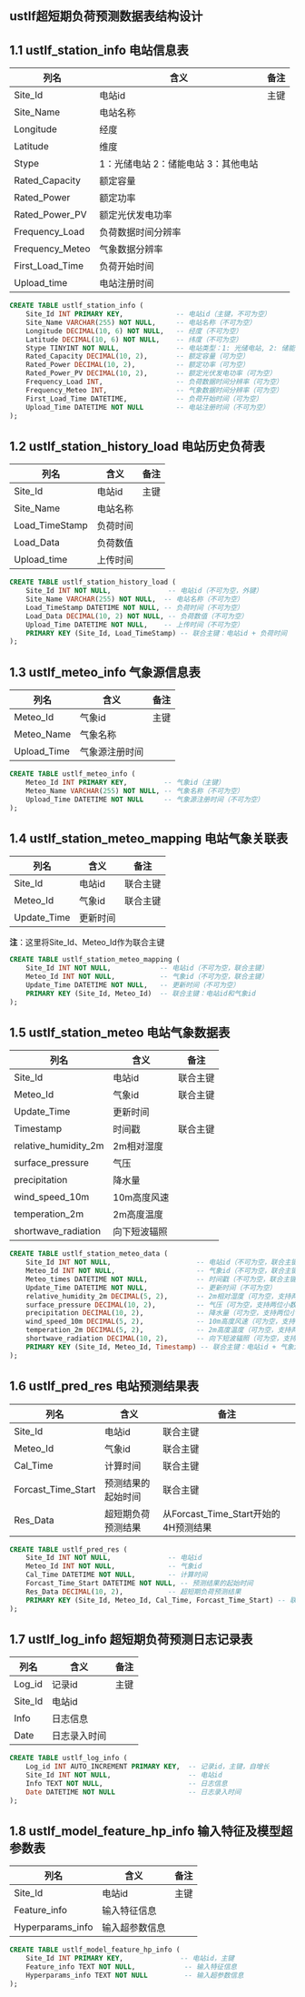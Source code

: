 ## ustlf超短期负荷预测数据表结构设计



## 1.1 ustlf_station_info 电站信息表

| 列名            | 含义                                    | 备注 |
| --------------- | --------------------------------------- | ---- |
| Site_Id         | 电站id                                  | 主键 |
| Site_Name       | 电站名称                                |      |
| Longitude       | 经度                                    |      |
| Latitude        | 维度                                    |      |
| Stype           | 1：光储电站   2：储能电站   3：其他电站 |      |
| Rated_Capacity  | 额定容量                                |      |
| Rated_Power     | 额定功率                                |      |
| Rated_Power_PV  | 额定光伏发电功率                        |      |
| Frequency_Load  | 负荷数据时间分辨率                      |      |
| Frequency_Meteo | 气象数据分辨率                          |      |
| First_Load_Time | 负荷开始时间                            |      |
| Upload_time     | 电站注册时间                            |      |

 

```sql
CREATE TABLE ustlf_station_info (
    Site_Id INT PRIMARY KEY,             -- 电站id（主键，不可为空）
    Site_Name VARCHAR(255) NOT NULL,     -- 电站名称（不可为空）
    Longitude DECIMAL(10, 6) NOT NULL,   -- 经度（不可为空）
    Latitude DECIMAL(10, 6) NOT NULL,    -- 纬度（不可为空）
    Stype TINYINT NOT NULL,              -- 电站类型：1: 光储电站, 2: 储能电站, 3: 其他电站（不可为空）
    Rated_Capacity DECIMAL(10, 2),       -- 额定容量（可为空）
    Rated_Power DECIMAL(10, 2),          -- 额定功率（可为空）
    Rated_Power_PV DECIMAL(10, 2),       -- 额定光伏发电功率（可为空）
    Frequency_Load INT,                  -- 负荷数据时间分辨率（可为空）
    Frequency_Meteo INT,                 -- 气象数据时间分辨率（可为空）
    First_Load_Time DATETIME,            -- 负荷开始时间（可为空）
    Upload_Time DATETIME NOT NULL        -- 电站注册时间（不可为空）
);

```

## 1.2 ustlf_station_history_load 电站历史负荷表

| 列名           | 含义     | 备注 |
| -------------- | -------- | ---- |
| Site_Id        | 电站id   | 主键 |
| Site_Name      | 电站名称 |      |
| Load_TimeStamp | 负荷时间 |      |
| Load_Data      | 负荷数值 |      |
| Upload_time    | 上传时间 |      |

```sql
CREATE TABLE ustlf_station_history_load (
    Site_Id INT NOT NULL,              -- 电站id（不可为空，外键）
    Site_Name VARCHAR(255) NOT NULL,  -- 电站名称（不可为空）
    Load_TimeStamp DATETIME NOT NULL, -- 负荷时间（不可为空）
    Load_Data DECIMAL(10, 2) NOT NULL, -- 负荷数值（不可为空）
    Upload_Time DATETIME NOT NULL,    -- 上传时间（不可为空）
    PRIMARY KEY (Site_Id, Load_TimeStamp) -- 联合主键：电站id + 负荷时间
);

```



## 1.3 ustlf_meteo_info 气象源信息表

| 列名        | 含义           | 备注 |
| ----------- | -------------- | ---- |
| Meteo_Id    | 气象id         | 主键 |
| Meteo_Name  | 气象名称       |      |
| Upload_Time | 气象源注册时间 |      |

```sql
CREATE TABLE ustlf_meteo_info (
    Meteo_Id INT PRIMARY KEY,         -- 气象id（主键）
    Meteo_Name VARCHAR(255) NOT NULL, -- 气象名称（不可为空）
    Upload_Time DATETIME NOT NULL     -- 气象源注册时间（不可为空）
);

```



## 1.4 ustlf_station_meteo_mapping 电站气象关联表

| 列名        | 含义     | 备注     |
| ----------- | -------- | -------- |
| Site_Id     | 电站id   | 联合主键 |
| Meteo_Id    | 气象id   | 联合主键 |
| Update_Time | 更新时间 |          |

**注**：这里将Site_Id、Meteo_Id作为联合主键

```sql
CREATE TABLE ustlf_station_meteo_mapping (
    Site_Id INT NOT NULL,            -- 电站id（不可为空，联合主键）
    Meteo_Id INT NOT NULL,           -- 气象id（不可为空，联合主键）
    Update_Time DATETIME NOT NULL,   -- 更新时间（不可为空）
    PRIMARY KEY (Site_Id, Meteo_Id)  -- 联合主键：电站id和气象id
);
```



## 1.5 ustlf_station_meteo 电站气象数据表

| 列名                 | 含义         | 备注     |
| -------------------- | ------------ | -------- |
| Site_Id              | 电站id       | 联合主键 |
| Meteo_Id             | 气象id       | 联合主键 |
| Update_Time          | 更新时间     |          |
| Timestamp            | 时间戳       | 联合主键 |
| relative_humidity_2m | 2m相对湿度   |          |
| surface_pressure     | 气压         |          |
| precipitation        | 降水量       |          |
| wind_speed_10m       | 10m高度风速  |          |
| temperation_2m       | 2m高度温度   |          |
| shortwave_radiation  | 向下短波辐照 |          |

```sql
CREATE TABLE ustlf_station_meteo_data (
    Site_Id INT NOT NULL,                     -- 电站id（不可为空，联合主键）
    Meteo_Id INT NOT NULL,                    -- 气象id（不可为空，联合主键）
    Meteo_times DATETIME NOT NULL,            -- 时间戳（不可为空，联合主键）
    Update_Time DATETIME NOT NULL,            -- 更新时间（不可为空）
    relative_humidity_2m DECIMAL(5, 2),       -- 2m相对湿度（可为空，支持两位小数）
    surface_pressure DECIMAL(10, 2),          -- 气压（可为空，支持两位小数）
    precipitation DECIMAL(10, 2),             -- 降水量（可为空，支持两位小数）
    wind_speed_10m DECIMAL(5, 2),             -- 10m高度风速（可为空，支持两位小数）
    temperation_2m DECIMAL(5, 2),             -- 2m高度温度（可为空，支持两位小数）
    shortwave_radiation DECIMAL(10, 2),       -- 向下短波辐照（可为空，支持两位小数）
    PRIMARY KEY (Site_Id, Meteo_Id, Timestamp) -- 联合主键：电站id + 气象id + 时间戳
);

```

## 1.6 ustlf_pred_res 电站预测结果表

| 列名               | 含义               | 备注                                 |
| ------------------ | ------------------ | ------------------------------------ |
| Site_Id            | 电站id             | 联合主键                             |
| Meteo_Id           | 气象id             | 联合主键                             |
| Cal_Time           | 计算时间           | 联合主键                             |
| Forcast_Time_Start | 预测结果的起始时间 | 联合主键                             |
| Res_Data           | 超短期负荷预测结果 | 从Forcast_Time_Start开始的4H预测结果 |

```sql
CREATE TABLE ustlf_pred_res (
    Site_Id INT NOT NULL,              -- 电站id
    Meteo_Id INT NOT NULL,             -- 气象id
    Cal_Time DATETIME NOT NULL,        -- 计算时间
    Forcast_Time_Start DATETIME NOT NULL, -- 预测结果的起始时间
    Res_Data DECIMAL(10, 2),           -- 超短期负荷预测结果
    PRIMARY KEY (Site_Id, Meteo_Id, Cal_Time, Forcast_Time_Start) -- 联合主键
);

```

## 1.7 ustlf_log_info 超短期负荷预测日志记录表

| 列名    | 含义         | 备注 |
| ------- | ------------ | ---- |
| Log_id  | 记录id       | 主键 |
| Site_Id | 电站id       |      |
| Info    | 日志信息     |      |
| Date    | 日志录入时间 |      |

```sql
CREATE TABLE ustlf_log_info (
    Log_id INT AUTO_INCREMENT PRIMARY KEY,  -- 记录id，主键，自增长
    Site_Id INT NOT NULL,                   -- 电站id
    Info TEXT NOT NULL,                     -- 日志信息
    Date DATETIME NOT NULL                  -- 日志录入时间
);

```



## 1.8 ustlf_model_feature_hp_info 输入特征及模型超参数表

| 列名             | 含义           | 备注 |
| ---------------- | -------------- | ---- |
| Site_Id          | 电站id         | 主键 |
| Feature_info     | 输入特征信息   |      |
| Hyperparams_info | 输入超参数信息 |      |

```sql
CREATE TABLE ustlf_model_feature_hp_info (
    Site_Id INT PRIMARY KEY,              -- 电站id，主键
    Feature_info TEXT NOT NULL,            -- 输入特征信息
    Hyperparams_info TEXT NOT NULL         -- 输入超参数信息
);

```

